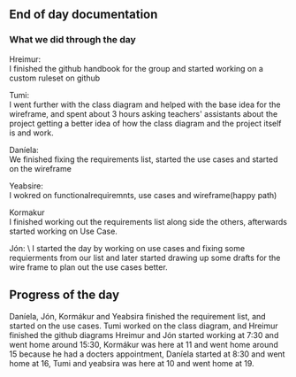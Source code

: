 ## End of day documentation

### What we did through the day 
Hreimur: \
I finished the github handbook for the group and started working on a custom ruleset on github

Tumi: \
I went further with the class diagram and helped with the base idea for the wireframe, and spent about 3 hours asking teachers' assistants about the project getting a better idea of how the class diagram and the project itself is and work.

Daníela: \
We finished fixing the requirements list, started the use cases and started on the wireframe

Yeabsire: \
I wokred on functionalrequiremnts, use cases and wireframe(happy path)

Kormakur \
I finished working out the requirements list along side the others, afterwards started working on Use Case. 

Jón: \ 
I started the day by working on use cases and fixing some requierments from our list and later started drawing up some drafts for the wire frame to plan out the use cases better. 



## Progress of the day
Daníela, Jón, Kormákur and Yeabsira finished the requirement list, and started on the use cases. Tumi worked on the class diagram, and Hreimur finished the github diagrams
Hreimur and Jón started working at 7:30 and went home around 15:30, Kormákur was here at 11 and went home around 15 because he had a docters appointment, Daníela started at 8:30 and went home at 16, Tumi and yeabsira was here at 10 and went home at 19.
